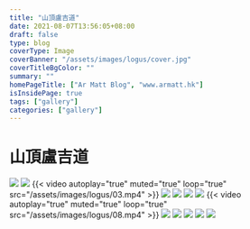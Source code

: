 ```yaml
---
title: "山頂盧吉道"
date: 2021-08-07T13:56:05+08:00
draft: false
type: blog
coverType: Image
coverBanner: "/assets/images/logus/cover.jpg"
coverTitleBgColor: ""
summary: ""
homePageTitle: ["Ar Matt Blog", "www.armatt.hk"]
isInsidePage: true
tags: ["gallery"]
categories: ["gallery"]
---
```


# 山頂盧吉道

![](/assets/images/logus/01.jpg)
![](/assets/images/logus/02.jpg)
{{< video autoplay="true" muted="true" loop="true" src="/assets/images/logus/03.mp4" >}}
![](/assets/images/logus/04.jpg)
![](/assets/images/logus/05.jpg)
![](/assets/images/logus/06.jpg)
![](/assets/images/logus/07.jpg)
{{< video autoplay="true" muted="true" loop="true" src="/assets/images/logus/08.mp4" >}}
![](/assets/images/logus/09.jpg)
![](/assets/images/logus/10.jpg)
![](/assets/images/logus/11.jpg)
![](/assets/images/logus/12.jpg)
![](/assets/images/logus/13.jpg)